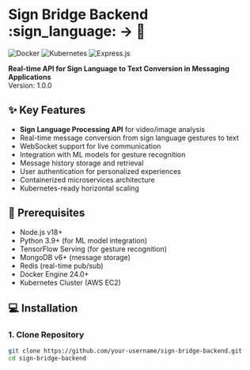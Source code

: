 # Sign Bridge Backend :sign_language: → :speech_balloon:

![Docker](https://img.shields.io/badge/Docker-✓-blue?logo=docker)
![Kubernetes](https://img.shields.io/badge/Kubernetes-✓-326CE5?logo=kubernetes)
![Express.js](https://img.shields.io/badge/Express.js-✓-000000?logo=express)

**Real-time API for Sign Language to Text Conversion in Messaging Applications**  
Version: 1.0.0

## :sparkles: Key Features
- **Sign Language Processing API** for video/image analysis
- Real-time message conversion from sign language gestures to text
- WebSocket support for live communication
- Integration with ML models for gesture recognition
- Message history storage and retrieval
- User authentication for personalized experiences
- Containerized microservices architecture
- Kubernetes-ready horizontal scaling

## :wrench: Prerequisites
- Node.js v18+
- Python 3.9+ (for ML model integration)
- TensorFlow Serving (for gesture recognition)
- MongoDB v6+ (message storage)
- Redis (real-time pub/sub)
- Docker Engine 24.0+
- Kubernetes Cluster (AWS EC2)

## :computer: Installation

### 1. Clone Repository
```bash
git clone https://github.com/your-username/sign-bridge-backend.git
cd sign-bridge-backend